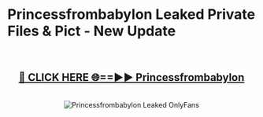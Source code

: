# Princessfrombabylon Leaked Private Files & Pict - New Update
<br>
<div align="center">
<h2><a href="https://mediafilles.blogspot.com/?title=Princessfrombabylon" rel="nofollow">🔴 CLICK HERE 🌐==►► Princessfrombabylon</a></h2>
<br>
<a href="https://mediafilles.blogspot.com/?title=Princessfrombabylon" rel="nofollow" data-target="animated-image.originalLink"><img src="https://i.ibb.co.com/WyWwxjT/player-gif2.gif" alt="Princessfrombabylon Leaked OnlyFans" style="max-width: 100%; display: inline-block;" data-target="animated-image.originalImage"></a>
</div>
<br>